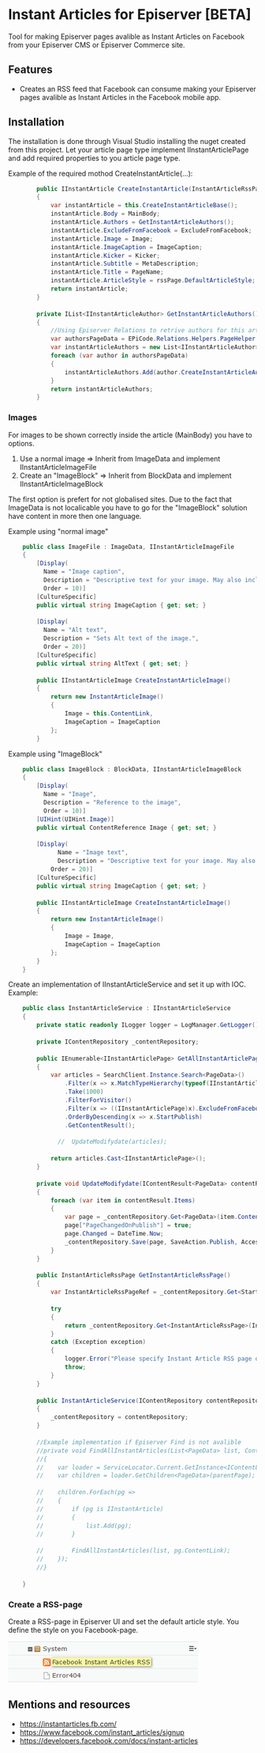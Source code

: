 # Instant Articles for Episerver [BETA] #
Tool for making Episerver pages avalible as Instant Articles on Facebook from your Episerver CMS or Episerver Commerce site.

## Features ##
 * Creates an RSS feed that Facebook can consume making your Episerver pages avalible as Instant Articles in the Facebook mobile app.

## Installation ##
The installation is done through Visual Studio installing the nuget created from this project. 
Let your article page type implement IInstantArticlePage and add required properties to you article page type.

Example of the required mothod CreateInstantArticle(...):
```C#
        public IInstantArticle CreateInstantArticle(InstantArticleRssPage rssPage)
        {
            var instantArticle = this.CreateInstantArticleBase();
            instantArticle.Body = MainBody;
            instantArticle.Authors = GetInstantArticleAuthors();
            instantArticle.ExcludeFromFacebook = ExcludeFromFacebook;
            instantArticle.Image = Image;
            instantArticle.ImageCaption = ImageCaption;
            instantArticle.Kicker = Kicker;
            instantArticle.Subtitle = MetaDescription;
            instantArticle.Title = PageName;
            instantArticle.ArticleStyle = rssPage.DefaultArticleStyle;
            return instantArticle;
        }

        private IList<IInstantArticleAuthor> GetInstantArticleAuthors()
        {
            //Using Episerver Relations to retrive authors for this article https://github.com/BVNetwork/Relations
            var authorsPageData = EPiCode.Relations.Helpers.PageHelper.GetPagesRelated(this.ContentLink.ToPageReference(), "ArticleWriter").Cast<IInstantArticleAuthorContent>();
            var instantArticleAuthors = new List<IInstantArticleAuthor>();
            foreach (var author in authorsPageData)
            {
                instantArticleAuthors.Add(author.CreateInstantArticleAuthor());
            }
            return instantArticleAuthors;
        }
```
### Images ###
For images to be shown correctly inside the article (MainBody) you have to options.
1. Use a normal image => Inherit from ImageData and implement IInstantArticleImageFile
2. Create an "ImageBlock" => Inherit from BlockData and implement IInstantArticleImageBlock

The first option is prefert for not globalised sites. Due to the fact that ImageData is not localicable you have to go for the "ImageBlock" solution have content in more then one language.

Example using "normal image"

```C#
    public class ImageFile : ImageData, IInstantArticleImageFile
    {
        [Display(
          Name = "Image caption",
          Description = "Descriptive text for your image. May also include attribution to the originator or creator of this image.",
          Order = 10)]
        [CultureSpecific]
        public virtual string ImageCaption { get; set; }

        [Display(
          Name = "Alt text",
          Description = "Sets Alt text of the image.",
          Order = 20)]
        [CultureSpecific]
        public virtual string AltText { get; set; }

        public IInstantArticleImage CreateInstantArticleImage()
        {
            return new InstantArticleImage()
            {
                Image = this.ContentLink,
                ImageCaption = ImageCaption
            };
        }
```

Example using "ImageBlock"
```C#
    public class ImageBlock : BlockData, IInstantArticleImageBlock
    {
        [Display(
          Name = "Image",
          Description = "Reference to the image",
          Order = 10)] 
        [UIHint(UIHint.Image)]
        public virtual ContentReference Image { get; set; }

        [Display(
              Name = "Image text",
              Description = "Descriptive text for your image. May also include attribution to the originator or creator of this image.",
            Order = 20)]
        [CultureSpecific]
        public virtual string ImageCaption { get; set; }

        public IInstantArticleImage CreateInstantArticleImage()
        {
            return new InstantArticleImage()
            {
                Image = Image,
                ImageCaption = ImageCaption
            };
        }
    }
```

Create an implementation of IInstantArticleService and set it up with IOC.
Example:
```C#
    public class InstantArticleService : IInstantArticleService
    {
        private static readonly ILogger logger = LogManager.GetLogger();

        private IContentRepository _contentRepository;

        public IEnumerable<IInstantArticlePage> GetAllInstantArticlePages()
        {
            var articles = SearchClient.Instance.Search<PageData>()
                .Filter(x => x.MatchTypeHierarchy(typeof(IInstantArticlePage)))
                .Take(1000)
                .FilterForVisitor()
                .Filter(x => ((IInstantArticlePage)x).ExcludeFromFacebook.Match(false))
                .OrderByDescending(x => x.StartPublish)
                .GetContentResult();

              //  UpdateModifydate(articles);

            return articles.Cast<IInstantArticlePage>();
        }

        private void UpdateModifydate(IContentResult<PageData> contentResult)
        {
            foreach (var item in contentResult.Items)
            {
                var page = _contentRepository.Get<PageData>(item.ContentLink).CreateWritableClone();
                page["PageChangedOnPublish"] = true;
                page.Changed = DateTime.Now;
                _contentRepository.Save(page, SaveAction.Publish, AccessLevel.NoAccess);
            }
        }

        public InstantArticleRssPage GetInstantArticleRssPage()
        {
            var InstantArticleRssPageRef = _contentRepository.Get<StartPage>(ContentReference.StartPage).InstantArticleRssPage;

            try
            {
                return _contentRepository.Get<InstantArticleRssPage>(InstantArticleRssPageRef);
            }
            catch (Exception exception)
            {
                logger.Error("Please specify Instant Article RSS page on start page under Site settins", exception);
                throw;
            }
        }

        public InstantArticleService(IContentRepository contentRepository)
        {
            _contentRepository = contentRepository;
        }

        //Example implementation if Episerver Find is not avalible
        //private void FindAllInstantArticles(List<PageData> list, ContentReference parentPage)
        //{
        //    var loader = ServiceLocator.Current.GetInstance<IContentLoader>();
        //    var children = loader.GetChildren<PageData>(parentPage);

        //    children.ForEach(pg =>
        //    {
        //        if (pg is IInstantArticle)
        //        {
        //            list.Add(pg);
        //        }

        //        FindAllInstantArticles(list, pg.ContentLink);
        //    });
        //}

    }
```

### Create a RSS-page ###
Create a RSS-page in Episerver UI and set the default article style. You define the style on you Facebook-page.

![](https://github.com/BVNetwork/InstantArticles/blob/master/doc/img/InstantArticlePageInEpiserver.png)


## Mentions and resources ##
* https://instantarticles.fb.com/
* https://www.facebook.com/instant_articles/signup
* https://developers.facebook.com/docs/instant-articles
